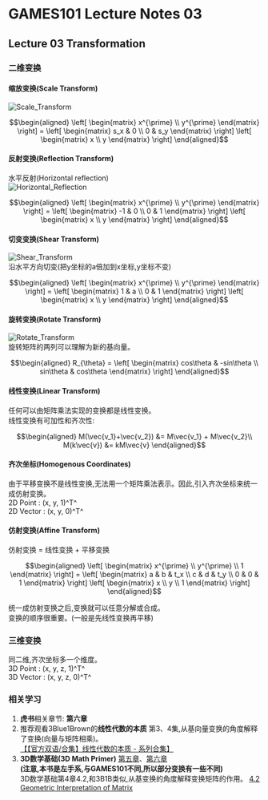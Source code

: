 # GAMES101 Lecture Notes 03  
## Lecture 03  Transformation

### 二维变换
#### 缩放变换(Scale Transform)  
![Scale_Transform](https://cdn.jsdelivr.net/gh/Kevincyc99/PicBed@master/Notes/Scale_Transform.png)  
```math
\begin{aligned}
\left[
\begin{matrix}
x^{\prime} \\ 
y^{\prime}
\end{matrix}
\right]
 = 
\left[
\begin{matrix}
s_x & 0 \\ 
0 & s_y
\end{matrix}
\right]
\left[
\begin{matrix}
x \\ 
y
\end{matrix}
\right]
\end{aligned}
```
#### 反射变换(Reflection Transform)  
水平反射(Horizontal reflection)  
![Horizontal_Reflection](https://cdn.jsdelivr.net/gh/Kevincyc99/PicBed@master/Notes/Horizontal_Reflection.png)  
```math
\begin{aligned}
\left[
\begin{matrix}
x^{\prime} \\ 
y^{\prime}
\end{matrix}
\right]
 = 
\left[
\begin{matrix}
-1 & 0 \\ 
0 & 1
\end{matrix}
\right]
\left[
\begin{matrix}
x \\ 
y
\end{matrix}
\right]
\end{aligned}
```  
#### 切变变换(Shear Transform)  
![Shear_Transform](https://cdn.jsdelivr.net/gh/Kevincyc99/PicBed@master/Notes/Shear_Transform.png)  
沿水平方向切变(把y坐标的a倍加到x坐标,y坐标不变)
```math
\begin{aligned}
\left[
\begin{matrix}
x^{\prime} \\ 
y^{\prime}
\end{matrix}
\right]
 = 
\left[
\begin{matrix}
1 & a \\ 
0 & 1
\end{matrix}
\right]
\left[
\begin{matrix}
x \\ 
y
\end{matrix}
\right]
\end{aligned}
```  
#### 旋转变换(Rotate Transform)  
![Rotate_Transform](https://cdn.jsdelivr.net/gh/Kevincyc99/PicBed@master/Notes/Rotate_Transform.png)  
旋转矩阵的两列可以理解为新的基向量。  
```math
\begin{aligned}
R_{\theta}
 = 
\left[
\begin{matrix}
cos\theta & -sin\theta \\ 
sin\theta & cos\theta
\end{matrix}
\right]
\end{aligned}
```  
#### 线性变换(Linear Transform)  
任何可以由矩阵乘法实现的变换都是线性变换。  
线性变换有可加性和齐次性:
```math
\begin{aligned}
M(\vec{v_1}+\vec{v_2}) &= M\vec{v_1} + M\vec{v_2}\\ 
M(k\vec{v}) &= kM\vec{v}
\end{aligned}
```   
#### 齐次坐标(Homogenous Coordinates)  
由于平移变换不是线性变换,无法用一个矩阵乘法表示。因此,引入齐次坐标来统一成仿射变换。  
2D Point  : (x, y, 1)^T^  
2D Vector : (x, y, 0)^T^  
#### 仿射变换(Affine Transform)
仿射变换 = 线性变换 + 平移变换  
```math
\begin{aligned}
\left[
\begin{matrix}
x^{\prime} \\ 
y^{\prime} \\ 
1
\end{matrix}
\right]
 = 
\left[
\begin{matrix}
a & b & t_x \\ 
c & d & t_y \\
0 & 0 & 1
\end{matrix}
\right]
\left[
\begin{matrix}
x \\ 
y \\
1
\end{matrix}
\right]
\end{aligned}
```  
统一成仿射变换之后,变换就可以任意分解或合成。  
变换的顺序很重要。(一般是先线性变换再平移)
### 三维变换  
同二维,齐次坐标多一个维度。  
3D Point  : (x, y, z, 1)^T^  
3D Vector : (x, y, z, 0)^T^  

### 相关学习
1. **虎书**相关章节: **第六章**  
2. 推荐观看3Blue1Brown的**线性代数的本质** 第3、4集,从基向量变换的角度解释了变换(向量与矩阵相乘)。  
[【【官方双语/合集】线性代数的本质 - 系列合集】 ](https://www.bilibili.com/video/BV1ys411472E/)  
1. **3D数学基础(3D Math Primer)** [第五章](https://gamemath.com/book/matrixtransforms.html)、[第六章](https://gamemath.com/book/matrixmore.html)  
**(注意,本书是左手系,与GAMES101不同,所以部分变换有一些不同)**  
3D数学基础第4章4.2,和3B1B类似,从基变换的角度解释变换矩阵的作用。
[4.2 Geometric Interpretation of Matrix](https://gamemath.com/book/matrixintro.html#geometric_definition)  
